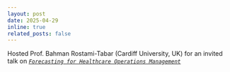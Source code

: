 ```yaml
---
layout: post
date: 2025-04-29
inline: true
related_posts: false
---
```


Hosted Prof. Bahman Rostami-Tabar (Cardiff University, UK) for an invited talk on [_`Forecasting for Healthcare Operations Management`_](https://www.facebook.com/share/p/1ZJPPAzUfY/)
